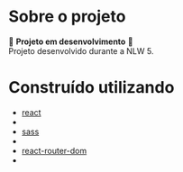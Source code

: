 # Sobre o projeto
🚧 **Projeto em desenvolvimento** 🚧
<br />
Projeto desenvolvido durante a NLW 5.

# Construído utilizando
* [react]()
* <br />
* [sass]()
* <br />
* [react-router-dom](https://reactrouter.com/web/guides/quick-start)
* <br />
